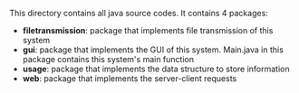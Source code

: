 This directory contains all java source codes. It contains 4 packages:
+ **filetransmission**: package that implements file transmission of this system
+ **gui**: package that implements the GUI of this system. Main.java in this package contains this system's main function
+ **usage**: package that implements the data structure to store information
+ **web**: package that implements the server-client requests
